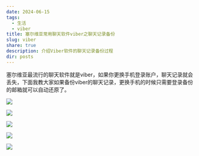 ```yaml
---
date: 2024-06-15
tags:
  - 生活
  - viber
title: 塞尔维亚常用聊天软件viber之聊天记录备份
slug: viber
share: true
description: 介绍Viber软件的聊天记录备份过程
dir: posts
---
```

塞尔维亚最流行的聊天软件就是viber，如果你更换手机登录账户，聊天记录就会丢失，下面我教大家如果备份viber的聊天记录，更换手机的时候只需要登录备份的邮箱就可以自动还原了。



![](https://cdn.jsdelivr.net/gh/feifei8333/image@main/70/2310202406151745132.jpg)

![](https://cdn.jsdelivr.net/gh/feifei8333/image@main/70/2310202406151745196.jpg)

![](https://cdn.jsdelivr.net/gh/feifei8333/image@main/70/2310202406151745359.jpg)

![](https://cdn.jsdelivr.net/gh/feifei8333/image@main/70/2310202406151746878.jpg)

![](https://cdn.jsdelivr.net/gh/feifei8333/image@main/70/2310202406151746969.jpg)


